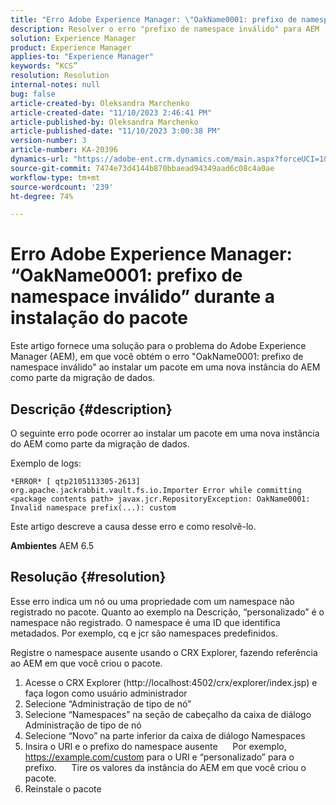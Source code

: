 ```yaml
---
title: "Erro Adobe Experience Manager: \"OakName0001: prefixo de namespace inválido\" durante a instalação do pacote"
description: Resolver o erro "prefixo de namespace inválido" para AEM
solution: Experience Manager
product: Experience Manager
applies-to: "Experience Manager"
keywords: “KCS”
resolution: Resolution
internal-notes: null
bug: false
article-created-by: Oleksandra Marchenko
article-created-date: "11/10/2023 2:46:41 PM"
article-published-by: Oleksandra Marchenko
article-published-date: "11/10/2023 3:00:38 PM"
version-number: 3
article-number: KA-20396
dynamics-url: "https://adobe-ent.crm.dynamics.com/main.aspx?forceUCI=1&pagetype=entityrecord&etn=knowledgearticle&id=76fa5df0-d77f-ee11-8179-6045bd006149"
source-git-commit: 7474e73d4144b870bbaead94349aad6c08c4a0ae
workflow-type: tm+mt
source-wordcount: '239'
ht-degree: 74%

---
```


# Erro Adobe Experience Manager: “OakName0001: prefixo de namespace inválido” durante a instalação do pacote


Este artigo fornece uma solução para o problema do Adobe Experience Manager (AEM), em que você obtém o erro &quot;OakName0001: prefixo de namespace inválido&quot; ao instalar um pacote em uma nova instância do AEM como parte da migração de dados.

## Descrição {#description}


O seguinte erro pode ocorrer ao instalar um pacote em uma nova instância do AEM como parte da migração de dados.

Exemplo de logs:


```
*ERROR* [ qtp2105113305-2613]  org.apache.jackrabbit.vault.fs.io.Importer Error while committing <package contents path> javax.jcr.RepositoryException: OakName0001: Invalid namespace prefix(...): custom
```




Este artigo descreve a causa desse erro e como resolvê-lo.

<b>Ambientes</b>
AEM 6.5


## Resolução {#resolution}


Esse erro indica um nó ou uma propriedade com um namespace não registrado no pacote.
Quanto ao exemplo na Descrição, “personalizado” é o namespace não registrado.
O namespace é uma ID que identifica metadados. Por exemplo, cq e jcr são namespaces predefinidos.

Registre o namespace ausente usando o CRX Explorer, fazendo referência ao AEM em que você criou o pacote.

1. Acesse o CRX Explorer (http://localhost:4502/crx/explorer/index.jsp) e faça logon como usuário administrador
2. Selecione “Administração de tipo de nó”
3. Selecione “Namespaces” na seção de cabeçalho da caixa de diálogo Administração de tipo de nó
4. Selecione “Novo” na parte inferior da caixa de diálogo Namespaces
5. Insira o URI e o prefixo do namespace ausente
     Por exemplo, https://example.com/custom para o URI e “personalizado” para o prefixo.
     Tire os valores da instância do AEM em que você criou o pacote.
6. Reinstale o pacote
